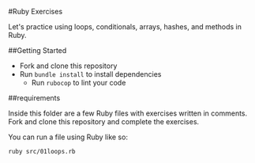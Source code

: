 #Ruby Exercises

Let's practice using loops, conditionals, arrays, hashes, and methods in Ruby.

##Getting Started

* Fork and clone this repository
* Run `bundle install` to install dependencies
  * Run `rubocop` to lint your code

##requirements

Inside this folder are a few Ruby files with exercises written in comments. Fork and clone this repository and complete the exercises.

You can run a file using Ruby like so:

```
ruby src/01loops.rb
```
